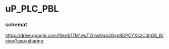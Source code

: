 # uP_PLC_PBL

### schemat
https://drive.google.com/file/d/17M1vwTZnlwNgp3Gyp9DPCYX4zChhO8_B/view?usp=sharing

